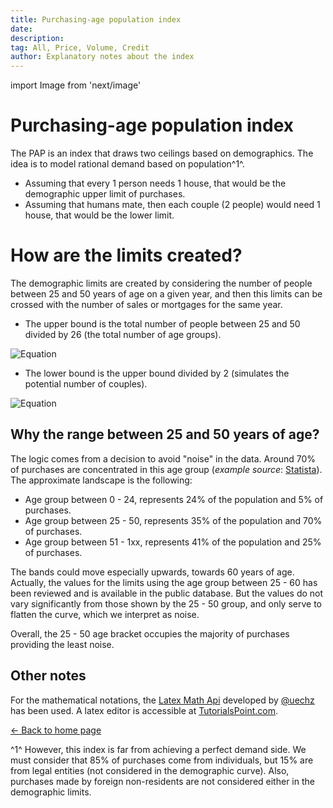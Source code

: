 ```yaml
---
title: Purchasing-age population index
date:
description:
tag: All, Price, Volume, Credit
author: Explanatory notes about the index
---
```


import Image from 'next/image'

# Purchasing-age population index

The PAP is an index that draws two ceilings based on demographics. The idea is to model rational demand based on population^1^.

- Assuming that every 1 person needs 1 house, that would be the demographic upper limit of purchases.
- Assuming that humans mate, then each couple (2 people) would need 1 house, that would be the lower limit.

# How are the limits created?

The demographic limits are created by considering the number of people between 25 and 50 years of age on a given year, and then this limits can be crossed with the number of sales or mortgages for the same year.

- The upper bound is the total number of people between 25 and 50 divided by 26 (the total number of age groups).

![Equation](https://math.vercel.app/?bgcolor=auto&from=Upper\:limit=\frac{Population\:aged\:25\:to\:50}{Number\:of\:age\:groups})

- The lower bound is the upper bound divided by 2 (simulates the potential number of couples).

![Equation](https://math.vercel.app/?bgcolor=auto&from=Lower\:limit=\frac{Upper\:limit}{2})

## Why the range between 25 and 50 years of age?

The logic comes from a decision to avoid "noise" in the data. Around 70% of purchases are concentrated in this age group (_example source_: [Statista](https://es.statista.com/estadisticas/937303/porcentaje-de-compradores-de-viviendas-por-grupo-de-edad-espana/)). The approximate landscape is the following:

- Age group between 0 - 24, represents 24% of the population and 5% of purchases.
- Age group between 25 - 50, represents 35% of the population and 70% of purchases.
- Age group between 51 - 1xx, represents 41% of the population and 25% of purchases.

The bands could move especially upwards, towards 60 years of age. Actually, the values for the limits using the age group between 25 - 60 has been reviewed and is available in the public database. But the values do not vary significantly from those shown by the 25 - 50 group, and only serve to flatten the curve, which we interpret as noise.

Overall, the 25 - 50 age bracket occupies the majority of purchases providing the least noise.

## Other notes

For the mathematical notations, the [Latex Math Api](https://math.vercel.app/home) developed by [@uechz](https://twitter.com/uechz) has been used. A latex editor is accessible at [TutorialsPoint.com](https://www.tutorialspoint.com/latex_equation_editor.htm).

<div class="meta-line"><a class="meta-back" href="/">← Back to home page</a></div>

^1^ However, this index is far from achieving a perfect demand side. We must consider that 85% of purchases come from individuals, but 15% are from legal entities (not considered in the demographic curve). Also, purchases made by foreign non-residents are not considered either in the demographic limits.
